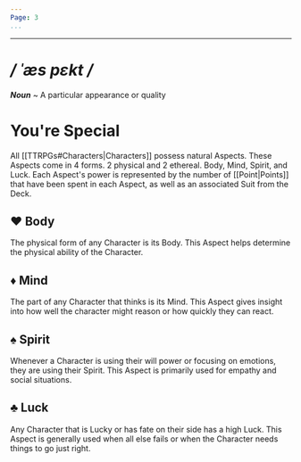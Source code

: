 ```yaml
---
Page: 3
...
```

---
# */ ˈæs pɛkt /*
***Noun*** ~ A particular appearance or quality
# You're Special
All [[TTRPGs#Characters|Characters]] possess natural Aspects. These Aspects come in 4 forms. 2 physical and 2 ethereal. Body, Mind, Spirit, and Luck. Each Aspect's power is represented by the number of [[Point|Points]] that have been spent in each Aspect, as well as an associated Suit from the Deck.
## ♥ Body
The physical form of any Character is its Body. This Aspect helps determine the physical ability of the Character.
## ♦ Mind
The part of any Character that thinks is its Mind. This Aspect gives insight into how well the character might reason or how quickly they can react.
## ♠ Spirit
Whenever a Character is using their will power or focusing on emotions, they are using their Spirit. This Aspect is primarily used for empathy and social situations.
## ♣ Luck
Any Character that is Lucky or has fate on their side has a high Luck. This Aspect is generally used when all else fails or when the Character needs things to go just right.